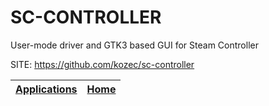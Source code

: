 # SC-CONTROLLER

   User-mode driver and GTK3 based GUI for Steam Controller

 SITE: https://github.com/kozec/sc-controller

 | [Applications](https://portable-linux-apps.github.io/apps.html) | [Home](https://portable-linux-apps.github.io)
 | --- | --- |
